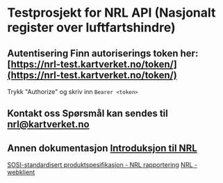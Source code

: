 # Testprosjekt for NRL API (Nasjonalt register over luftfartshindre)

## Autentisering Finn autoriserings token her: [https://nrl-test.kartverket.no/token/](https://nrl-test.kartverket.no/token/)
Trykk \"Authorize\" og skriv inn `Bearer <token>`
## Kontakt oss Spørsmål kan sendes til [nrl@kartverket.no](mailto:nrl@kartverket.no)
## Annen dokumentasjon [Introduksjon til NRL](https://www.kartverket.no/geodataarbeid/nrl)
[SOSI-standardisert produktspesifikasjon - NRL rapportering](https://sosi.geonorge.no/produktspesifikasjoner/NRL-rapportering/)   [NRL - webklient](https://nrl-test.kartverket.no) 

